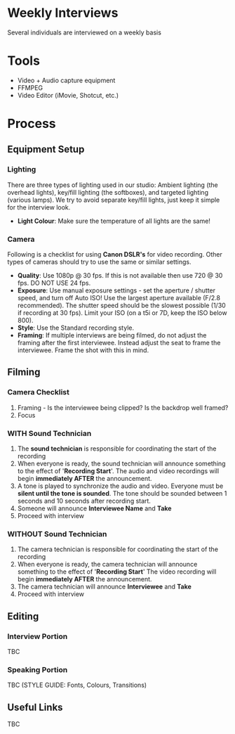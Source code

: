 # Weekly Interviews

Several individuals are interviewed on a weekly basis

# Tools

* Video + Audio capture equipment
* FFMPEG
* Video Editor (iMovie, Shotcut, etc.)

# Process

## Equipment Setup

### Lighting

There are three types of lighting used in our studio: Ambient lighting (the overhead lights), key/fill lighting (the softboxes), and targeted lighting (various lamps).  We try to avoid separate key/fill lights, just keep it simple for the interview look.

* **Light Colour**: Make sure the temperature of all lights are the same!

### Camera

Following is a checklist for using **Canon DSLR's** for video recording.  Other types of cameras should try to use the same or similar settings.

* **Quality**: Use 1080p @ 30 fps.  If this is not available then use 720 @ 30 fps.  DO NOT USE 24 fps.
* **Exposure**: Use manual exposure settings - set the aperture / shutter speed, and turn off Auto ISO!  Use the largest aperture available (F/2.8 recommended).  The shutter speed should be the slowest possible (1/30 if recording at 30 fps).  Limit your ISO (on a t5i or 7D, keep the ISO below 800).
* **Style**: Use the Standard recording style.
* **Framing**: If multiple interviews are being filmed, do not adjust the framing after the first interviewee.  Instead adjust the seat to frame the interviewee.  Frame the shot with this in mind.

## Filming

### Camera Checklist

1) Framing - Is the interviewee being clipped?  Is the backdrop well framed?
1) Focus

### WITH Sound Technician

1) The **sound technician** is responsible for coordinating the start of the recording
1) When everyone is ready, the sound technician will announce something to the effect of '**Recording Start**'.  The audio and video recordings will begin **immediately AFTER** the announcement.
1) A tone is played to synchronize the audio and video.  Everyone must be **silent until the tone is sounded**.  The tone should be sounded between 1 seconds and 10 seconds after recording start.  
1) Someone will announce **Interviewee Name** and **Take**
1) Proceed with interview

### WITHOUT Sound Technician

1) The camera technician is responsible for coordinating the start of the recording
1) When everyone is ready, the camera technician will announce something to the effect of '**Recording Start**'  The video recording will begin **immediately AFTER** the announcement.
1) The camera technician will announce **Interviewee** and **Take**
1) Proceed with interview

## Editing

### Interview Portion

TBC

### Speaking Portion

TBC (STYLE GUIDE: Fonts, Colours, Transitions)

## Useful Links

TBC

